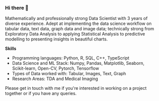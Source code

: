 ### Hi there 👋

Mathematically and professionally strong Data Scientist with 3 years of diverse experience. Adept at 
implementing the data science workflow on tabular data, text data, graph data and image data; technically 
strong from Exploratory Data Analysis to applying Statistical Analysis to predictive modelling to presenting 
insights in beautiful charts.

**Skills**
- Programming languages: Python, R, SQL, C++, TypeScript
- Data Science and ML Stack: Numpy, Pandas, Matplotlib, Seaborn, Scikit-learn, Open-CV, Pytorch, Tensorflow
- Types of Data worked with: Tabular, Images, Text, Graph
- Research Areas: TDA and Medical Imaging

Please get in touch with me if you're interested in working on a project together or if you have any queries.

<!--
**FaizanHassanSiddiqui/FaizanHassanSiddiqui** is a ✨ _special_ ✨ repository because its `README.md` (this file) appears on your GitHub profile.

Here are some ideas to get you started:

- 🔭 I’m currently working on ...
- 🌱 I’m currently learning ...
- 👯 I’m looking to collaborate on ...
- 🤔 I’m looking for help with ...
- 💬 Ask me about ...
- 📫 How to reach me: ...
- 😄 Pronouns: ...
- ⚡ Fun fact: ...
-->
